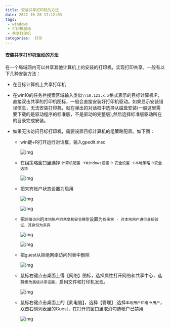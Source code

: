 ```yaml
---
title: 安装共享打印机的方法
date: 2022-10-28 17:12:03
tags:
 - windows
 - 打印机驱动
 - 共享打印机
categories:  打印
---
```


#### 安装共享打印机驱动的方法



在一个局域网内可以共享其他计算机上的安装的打印机，实现打印共享。一般有以下几种安装方法：

* 在目标计算机上共享打印机

* 在win10的任务栏搜索区域输入类似`\\10.121.x.x`格式表示的目标计算机IP，直接双击共享的打印机图标，一般会直接安装好打印机驱动。如果显示安装错误信息，无法安装打印机，就在弹出的对话框中选择从磁盘安装(一般这里需要下载的是驱动程序的标准版，不是驱动的完整版),然后选择标准版驱动所在的目录完成安装。

  <!--more-->

* 如果无法访问目标打印机，需要设置目标计算机的组策略配置。如下图：

  * win键+R打开运行对话框，输入gpedit.msc
  
    ![img](/images/print/print-gpedit-msc.png)
    
  * 在组策略窗口里选择 `计算机配置` ->`Windows设置`-> `安全设置` ->`本地策略`->`安全选项`
    
    ![img](/images/print/print-gpedit-msc-guest-on.png)
    
  * 把来宾账户状态设置为启用
  
    ![img](/images/print/print-gpedit-msc-guest-on.png)
  
    ![img](/images/print/print-gpedit-msc-guest-on-2.png)
  
  * 把`网络访问`的`本地账户的共享和安全模型`设置为`仅来宾 - 对本地用户进行身份验证、其身份为来宾`
    
    ![img](/images/print/print-gpedit-msc-network-access-only-guest.png)
    
    ![img](/images/print/print-gpedit-msc-network-access-only-guest-2.png)
    
  * 把guest从拒绝网络访问列表中删除
  
    ![img](/images/print/guest-network-access.png)
  
  * 鼠标右键点击桌面上得【网络】图标，选择属性打开网络和共享中心，选择`更改高级共享设置`，启用文件和打印机发现。
  
    ![img](/images/print/network-share-config.png)
    
  * 鼠标右键点击桌面上的【此电脑】，选择【管理】,选择`本地用户和组`->`用户`，双击右侧列表里的Guest，在打开的窗口里取消勾选帐户已禁用
  
    ![img](/images/print/user-guest-forbidden.png)
  
    
